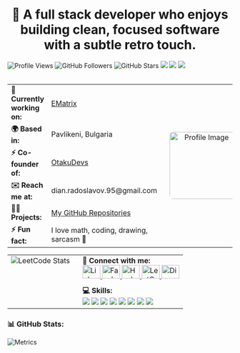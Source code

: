 <h1 align="center">🎨 A full stack developer who enjoys building clean, focused software with a subtle retro touch.</h1>

<div class="d-flex flex-row gap-2">
<img src="https://komarev.com/ghpvc/?username=mokgul&label=Profile%20views&color=0e75b6&style=flat" alt="Profile Views" />
<img src="https://img.shields.io/github/followers/mokgul?style=flat&logo=github" alt="GitHub Followers" />
<img src="https://img.shields.io/github/stars/mokgul?style=flat&logo=github" alt="GitHub Stars" /> 
<img src="https://img.shields.io/badge/Commits-700%2B-blue?style=flat&logo=github" />
<img src="https://img.shields.io/badge/PRs_Opened-4-informational?style=flat&logo=github" />
<img src="https://img.shields.io/badge/Issues_Commented-4-success?style=flat&logo=github" />
</div>
<br/>
 <table>
  <tr>
    <td><strong>🔭 Currently working on:</strong></td>
    <td><a href="https://github.com/OtakuDevs/EMatrix">EMatrix</a></td>
    <td rowspan="6" style="text-align: center; padding-left: 20px;">
      <a href="https://otakudevs.net/" target="_blank" rel="noopener noreferrer">
       <img src="https://avatars.githubusercontent.com/u/110693556?s=200&v=4" alt="Profile Image" width="150" style="border-radius: 8px;" />
     </a>
    </td>
     

  </tr>
  <tr>
    <td><strong>🌍 Based in:</strong></td>
    <td>Pavlikeni, Bulgaria</td>
  </tr>
  <tr>
    <td><strong>⚡ Co-founder of:</strong></td>
    <td><a href="https://otakudevs.net/">OtakuDevs</a></td>
  </tr>
  <tr>
    <td><strong>✉️ Reach me at:</strong></td>
    <td>dian.radoslavov.95@gmail.com</td>
  </tr>
  <tr>
    <td><strong>👨‍💻 Projects:</strong></td>
    <td><a href="https://github.com/mokgul?tab=repositories">My GitHub Repositories</a></td>
  </tr>
  <tr>
    <td><strong>⚡ Fun fact:</strong></td>
    <td>I love math, coding, drawing, sarcasm 🙈</td>
  </tr>
</table>

   <table>
  <tr>
    <td rowspan="2" style="padding-right: 20px; vertical-align: top;">
      <img src="https://leetcode-stats.vercel.app/api?username=Mokgul&theme=dark" alt="LeetCode Stats" />
    </td>
    <td style="vertical-align: top; padding-bottom: 10px;">
      <strong>🤝 Connect with me:</strong><br />
      <a href="https://linkedin.com/in/dian-radoslavov-65696ab1" target="_blank">
        <img src="https://raw.githubusercontent.com/rahuldkjain/github-profile-readme-generator/master/src/images/icons/Social/linked-in-alt.svg" alt="LinkedIn" height="30" width="40" />
      </a>
      <a href="https://fb.com/dian.radoslavov.95" target="_blank">
        <img src="https://raw.githubusercontent.com/rahuldkjain/github-profile-readme-generator/master/src/images/icons/Social/facebook.svg" alt="Facebook" height="30" width="40" />
      </a>
      <a href="https://www.hackerrank.com/dian_radoslavov1" target="_blank">
        <img src="https://raw.githubusercontent.com/rahuldkjain/github-profile-readme-generator/master/src/images/icons/Social/hackerrank.svg" alt="HackerRank" height="30" width="40" />
      </a>
      <a href="https://www.leetcode.com/mokgul" target="_blank">
        <img src="https://raw.githubusercontent.com/rahuldkjain/github-profile-readme-generator/master/src/images/icons/Social/leet-code.svg" alt="LeetCode" height="30" width="40" />
      </a>
      <a href="https://discord.gg/qdaNcJ7Z6r" target="_blank">
        <img src="https://raw.githubusercontent.com/rahuldkjain/github-profile-readme-generator/master/src/images/icons/Social/discord.svg" alt="Discord" height="30" width="40" />
      </a>
    </td>
  </tr>
  <tr>
    <td style="vertical-align: top;">
      <strong>💻 Skills:</strong><br />
      <img src="https://img.shields.io/badge/C%23-239120?style=flat&logo=c-sharp&logoColor=white" />
      <img src="https://img.shields.io/badge/HTML5-E34F26?style=flat&logo=html5&logoColor=white" />
      <img src="https://img.shields.io/badge/CSS3-1572B6?style=flat&logo=css3&logoColor=white" />
      <img src="https://img.shields.io/badge/TSQL-CC2927?style=flat&logo=microsoft-sql-server&logoColor=white" />
      <img src="https://img.shields.io/badge/JavaScript-F7DF1E?style=flat&logo=javascript&logoColor=black" />
      <img src="https://img.shields.io/badge/C++-00599C?style=flat&logo=c%2B%2B&logoColor=white" />
      <img src="https://img.shields.io/badge/C-00599C?style=flat&logo=c&logoColor=white" />
      <img src="https://img.shields.io/badge/CMake-064F8C?style=flat&logo=cmake&logoColor=white" />
    </td>
  </tr>
</table>

### 📊 GitHub Stats:

![Metrics](https://raw.githubusercontent.com/mokgul/mokgul/main/github-metrics.svg)






  


